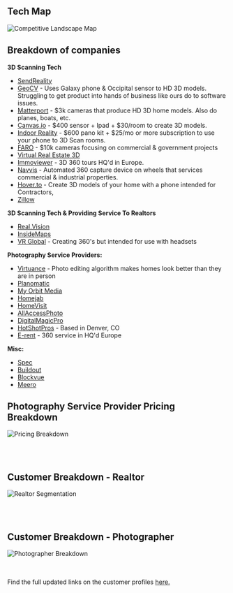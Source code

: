 ## Tech Map
![Competitive Landscape Map](http://i63.tinypic.com/2iax3c5.png)

## Breakdown of companies

**3D Scanning Tech**
- [SendReality](http://sendreality.com/)
- [GeoCV](https://geocv.com) - Uses Galaxy phone & Occipital sensor to HD 3D models. Struggling to get product into hands of business like ours do to software issues. 
- [Matterport](https://matterport.com) - $3k cameras that produce HD 3D home models. Also do planes, boats, etc.
- [Canvas.io](https://canvas.io/) - $400 sensor + Ipad + $30/room to create 3D models.
- [Indoor Reality](http://www.indoorreality.com/) - $600 pano kit + $25/mo or more subscription to use your phone to 3D Scan rooms. 
- [FARO](https://www.faro.com/) - $10k cameras focusing on commercial & government projects
- [Virtual Real Estate 3D](https://virtualrealestate3d.com/)
- [Immoviewer](https://www.immoviewer.com/) - 3D 360 tours HQ'd in Europe.
- [Navvis](https://www.navvis.com/) - Automated 360 capture device on wheels that services commercial & industrial properties. 
- [Hover.to](https://hover.to/) - Create 3D models of your home with a phone intended for Contractors, 
- [Zillow](https://www.zillow.com/marketing/real-estate-photography/)


**3D Scanning Tech & Providing Service To Realtors**
- [Real.Vision](https://real.vision/)
- [InsideMaps](https://www.insidemaps.com/)
- [VR Global](https://www.vrglobal.com/) - Creating 360's but intended for use with headsets

**Photography Service Providers:**
- [Virtuance](https://www.virtuance.com/) - Photo editing algorithm makes homes look better than they are in person
- [Planomatic](https://www.planomatic.com/)
- [My Orbit Media](https://www.myorbitmedia.com/)
- [Homejab](https://www.homejab.com/)
- [HomeVisit](http://homevisit.com/)
- [AllAccessPhoto](http://allaccessphoto.com/services/)
- [DigitalMagicPro](http://www.digitalmagicpro.com/Real-Estate/Package/)
- [HotShotPros](http://www.hotshotpros.com/) - Based in Denver, CO 
- [E-rent](http://www.e-rent.de/index.htm) - 360 service in HQ'd Europe


**Misc:**
- [Spec](https://spec.co/)
- [Buildout](https://buildout.com/)
- [Blockvue](https://blockvue.com)
- [Meero](https://www.meero.com/)



## Photography Service Provider Pricing Breakdown
![Pricing Breakdown](http://i67.tinypic.com/10pdk7s.jpg)

<br><br>
## Customer Breakdown - Realtor
![Realtor Segmentation](http://i63.tinypic.com/208u3p5.png)

<br><br>

## Customer Breakdown - Photographer
![Photographer Breakdown](http://i65.tinypic.com/2s7svw8.png)

<br><br>
Find the full updated links on the customer profiles [here.](https://docs.google.com/spreadsheets/d/1KlmYuc7BEkeBNk_8sAKhmky1jTRhPcIyIcIM7aBd8bY/edit#gid=1966289694)
